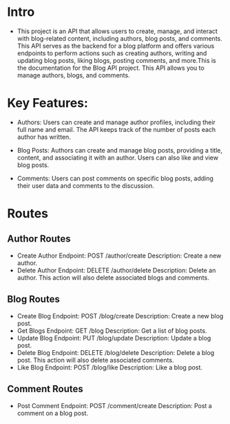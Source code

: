 # Intro

- This project is an API that allows users to create, manage, and interact with blog-related content, including authors, blog posts, and comments. This API serves as the backend for a blog platform and offers various endpoints to perform actions such as creating authors, writing and updating blog posts, liking blogs, posting comments, and more.This is the documentation for the Blog API project. This API allows you to manage authors, blogs, and comments.

# Key Features:

- Authors: Users can create and manage author profiles, including their full name and email. The API keeps track of the number of posts each author has written.

- Blog Posts: Authors can create and manage blog posts, providing a title, content, and associating it with an author. Users can also like and view blog posts.

- Comments: Users can post comments on specific blog posts, adding their user data and comments to the discussion.

# Routes

## Author Routes

- Create Author
  Endpoint: POST /author/create
  Description: Create a new author.
- Delete Author
  Endpoint: DELETE /author/delete
  Description: Delete an author. This action will also delete associated blogs and comments.

## Blog Routes

- Create Blog
  Endpoint: POST /blog/create
  Description: Create a new blog post.
- Get Blogs
  Endpoint: GET /blog
  Description: Get a list of blog posts.
- Update Blog
  Endpoint: PUT /blog/update
  Description: Update a blog post.
- Delete Blog
  Endpoint: DELETE /blog/delete
  Description: Delete a blog post. This action will also delete associated comments.
- Like Blog
  Endpoint: POST /blog/like
  Description: Like a blog post.

## Comment Routes

- Post Comment
  Endpoint: POST /comment/create
  Description: Post a comment on a blog post.
